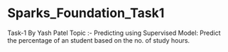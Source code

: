 # Sparks_Foundation_Task1
Task-1 By Yash Patel   Topic :- Predicting using Supervised Model: Predict the percentage of an student based on the no. of study hours.

